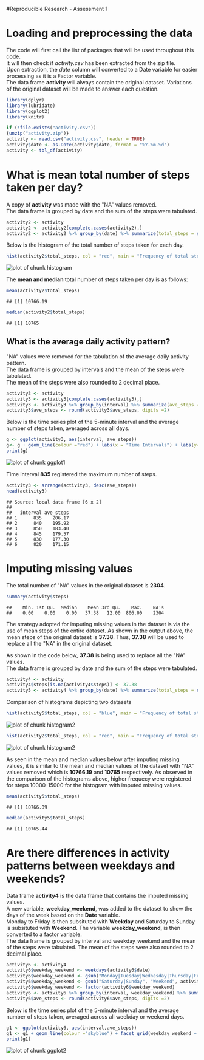 #Reproducible Research - Assessment 1

Loading and preprocessing the data
=====================================

The code will first call the list of packages that will be used throughout this code.  
It will then check if *activity.csv* has been extracted from the zip file.  
Upon extraction, the *date* column will converted to a Date variable for easier processing as it is a Factor variable.  
The data frame **activity** will always contain the original dataset. Variations of the original dataset will be made to answer each question.


```r
library(dplyr)
library(lubridate)
library(ggplot2)
library(knitr)
```


```r
if (!file.exists("activity.csv"))
{unzip("activity.zip")}
activity <- read.csv("activity.csv", header = TRUE)
activity$date <- as.Date(activity$date, format = "%Y-%m-%d")
activity <- tbl_df(activity)
```

What is mean total number of steps taken per day?
=================================================

A copy of **activity** was made with the "NA" values removed.  
The data frame is grouped by date and the sum of the steps were tabulated.  

```r
activity2 <- activity
activity2 <- activity2[complete.cases(activity2),]
activity2 <- activity2 %>% group_by(date) %>% summarize(total_steps = sum(steps))
```
Below is the histogram of the total number of steps taken for each day.

```r
hist(activity2$total_steps, col = "red", main = "Frequency of total steps", xlab ="Total number of steps")
```

![plot of chunk histogram](figure/histogram-1.png) 

The **mean and median** total number of steps taken per day is as follows:

```r
mean(activity2$total_steps)
```

```
## [1] 10766.19
```

```r
median(activity2$total_steps)
```

```
## [1] 10765
```

## What is the average daily activity pattern?

"NA" values were removed for the tabulation of the average daily activity pattern.  
The data frame is grouped by intervals and the mean of the steps were tabulated.  
The mean of the steps were also rounded to 2 decimal place.


```r
activity3 <- activity
activity3 <- activity3[complete.cases(activity3),]
activity3 <- activity3 %>% group_by(interval) %>% summarize(ave_steps = mean(steps))
activity3$ave_steps <- round(activity3$ave_steps, digits =2)
```

Below is the time series plot of the 5-minute interval and the average number of steps taken, averaged across all days. 

```r
g <- ggplot(activity3, aes(interval, ave_steps))
g<- g + geom_line(colour ="red") + labs(x = "Time Intervals") + labs(y= "Average steps taken across the days") + labs(title = "Average Daily Activity Pattern")
print(g)
```

![plot of chunk ggplot1](figure/ggplot1-1.png) 

Time interval **835** registered the maximum number of steps.

```r
activity3 <- arrange(activity3, desc(ave_steps))
head(activity3)
```

```
## Source: local data frame [6 x 2]
## 
##   interval ave_steps
## 1      835    206.17
## 2      840    195.92
## 3      850    183.40
## 4      845    179.57
## 5      830    177.30
## 6      820    171.15
```

Imputing missing values
=======================

The total number of "NA" values in the original dataset is **2304**.  

```r
summary(activity$steps)
```

```
##    Min. 1st Qu.  Median    Mean 3rd Qu.    Max.    NA's 
##    0.00    0.00    0.00   37.38   12.00  806.00    2304
```

The strategy adopted for imputing missing values in the dataset is via the use of mean steps of the entire dataset. As shown in the output above, the mean steps of the original dataset is **37.38**.  Thus, **37.38** will be used to replace all the "NA" in the original dataset.

As shown in the code below, **37.38** is being used to replace all the "NA" values.  
The data frame is grouped by date and the sum of the steps were tabulated.


```r
activity4 <- activity
activity4$steps[is.na(activity4$steps)] <- 37.38
activity5 <- activity4 %>% group_by(date) %>% summarize(total_steps = sum(steps))
```

Comparison of histograms depicting two datasets

```r
hist(activity5$total_steps, col = "blue", main = "Frequency of total steps(with imputed values)", xlab ="Total number of steps")
```

![plot of chunk histogram2](figure/histogram2-1.png) 

```r
hist(activity2$total_steps, col = "red", main = "Frequency of total steps(with NA values removed)", xlab ="Total number of steps")
```

![plot of chunk histogram2](figure/histogram2-2.png) 

As seen in the mean and median values below after imputing missing values, it is similar to the mean and median values of the dataset with "NA" values removed which is **10766.19** and **10765** respectively. As observed in the comparison of the histograms above, higher frequecy were registered for steps 10000-15000 for the histogram with imputed missing values.


```r
mean(activity5$total_steps)
```

```
## [1] 10766.09
```

```r
median(activity5$total_steps)
```

```
## [1] 10765.44
```

Are there differences in activity patterns between weekdays and weekends?
========================================================================

Data frame **activity4** is the data frame that contains the imputed missing values.  
A new variable, **weekday_weekend**, was added to the dataset to show the days of the week based on the **Date** variable.  
Monday to Friday is then subsituted with **Weekday** and Saturday to Sunday is subsituted with **Weekend**.
The variable **weekday_weekend**, is then converted to a factor variable.  
The data frame is grouped by interval and weekday_weekend and the mean of the steps were tabulated.
The mean of the steps were also rounded to 2 decimal place.


```r
activity6 <- activity4
activity6$weekday_weekend <- weekdays(activity6$date)
activity6$weekday_weekend <- gsub("Monday|Tuesday|Wednesday|Thursday|Friday", "Weekday", activity6$weekday_weekend)
activity6$weekday_weekend <- gsub("Saturday|Sunday", "Weekend", activity6$weekday_weekend)
activity6$weekday_weekend <- factor(activity6$weekday_weekend)
activity6 <- activity6 %>% group_by(interval, weekday_weekend) %>% summarize(ave_steps = mean(steps))
activity6$ave_steps <- round(activity6$ave_steps, digits =2)
```

Below is the time series plot of the 5-minute interval and the average number of steps taken, averaged across all weekday or weekend days. 


```r
g1 <- ggplot(activity6, aes(interval,ave_steps))
g1 <- g1 + geom_line(colour ="skyblue") + facet_grid(weekday_weekend ~ . ) +  labs(x = "Time Intervals") + labs(y= "Average steps taken across the days") + labs(title = "Average Daily Activity Pattern(Comparison between Weekday and Weekend)")
print(g1)
```

![plot of chunk ggplot2](figure/ggplot2-1.png) 









